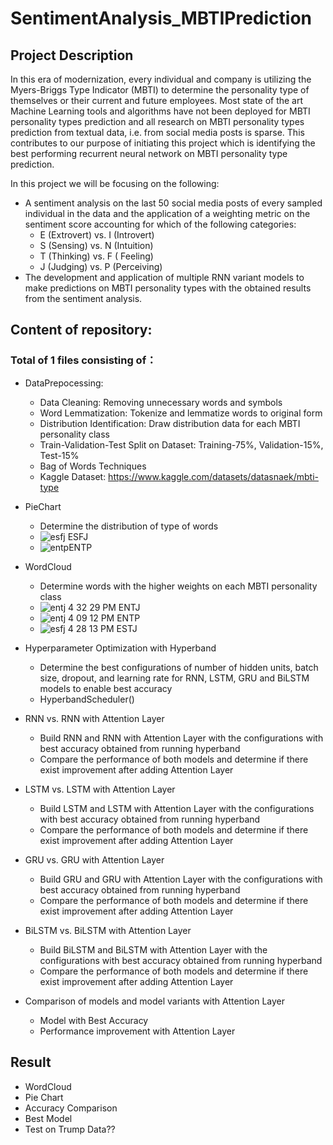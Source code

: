 # SentimentAnalysis_MBTIPrediction

## Project Description
In this era of modernization, every individual and company is utilizing the Myers-Briggs Type Indicator (MBTI) to determine the personality type of themselves or their current and future employees. Most state of the art Machine Learning tools and algorithms have not been deployed for MBTI personality types prediction and all research on MBTI personality types prediction from textual data, i.e. from social media posts is sparse. This contributes to our purpose of initiating this project which is identifying the best performing recurrent neural network on MBTI personality type prediction. 

In this project we will be focusing on the following:
- A sentiment analysis on the last 50 social media posts of every sampled individual in the data and the application of a weighting metric on the sentiment score accounting for which of the following categories: 
    - E (Extrovert) vs. I (Introvert)
    - S (Sensing) vs. N (Intuition)
    - T (Thinking) vs. F ( Feeling)
    - J (Judging) vs. P (Perceiving)
- The development and application of multiple RNN variant models to make predictions on MBTI personality types with the obtained results from the sentiment analysis.

## Content of repository:
### Total of 1 files consisting of：
- DataPrepocessing: 
    - Data Cleaning: Removing unnecessary words and symbols
    - Word Lemmatization: Tokenize and lemmatize words to original form 
    - Distribution Identification: Draw distribution data for each MBTI personality class
    - Train-Validation-Test Split on Dataset: Training-75%, Validation-15%, Test-15%
    - Bag of Words Techniques
    - Kaggle Dataset: https://www.kaggle.com/datasets/datasnaek/mbti-type
- PieChart
    - Determine the distribution of type of words
    - ![esfj](https://user-images.githubusercontent.com/100020447/208320992-2ab8fe7b-7e65-40df-8f04-a2d5fe4d8564.png) ESFJ
    - ![entp](https://user-images.githubusercontent.com/100020447/208321004-02fab3d8-2562-4b2e-964f-d2420cc54d01.png)ENTP

- WordCloud
    - Determine words with the higher weights on each MBTI personality class
    - ![entj 4 32 29 PM](https://user-images.githubusercontent.com/100020447/208320877-8ed67a02-ce29-451f-8573-2444f47774c4.png) ENTJ
    - ![entj 4 09 12 PM](https://user-images.githubusercontent.com/100020447/208320881-6b3c4248-192b-418e-bc4e-612f5327daa6.png) ENTP
    - ![esfj 4 28 13 PM](https://user-images.githubusercontent.com/100020447/208320882-77292dbc-d6a0-44fc-945d-aa059dbb1875.png) ESTJ


- Hyperparameter Optimization with Hyperband
    - Determine the best configurations of number of hidden units, batch size, dropout, and learning rate for RNN, LSTM, GRU and BiLSTM models to enable best accuracy
    - HyperbandScheduler()
- RNN vs. RNN with Attention Layer
    - Build RNN and RNN with Attention Layer with the configurations with best accuracy obtained from running hyperband
    - Compare the performance of both models and determine if there exist improvement after adding Attention Layer
- LSTM vs. LSTM with Attention Layer
    - Build LSTM and LSTM with Attention Layer with the configurations with best accuracy obtained from running hyperband
    - Compare the performance of both models and determine if there exist improvement after adding Attention Layer
- GRU vs. GRU with Attention Layer
    - Build GRU and GRU with Attention Layer with the configurations with best accuracy obtained from running hyperband
    - Compare the performance of both models and determine if there exist improvement after adding Attention Layer
- BiLSTM vs. BiLSTM with Attention Layer
    - Build BiLSTM and BiLSTM with Attention Layer with the configurations with best accuracy obtained from running hyperband
    - Compare the performance of both models and determine if there exist improvement after adding Attention Layer
- Comparison of models and model variants with Attention Layer
    - Model with Best Accuracy
    - Performance improvement with Attention Layer

## Result
- WordCloud
- Pie Chart
- Accuracy Comparison
- Best Model
- Test on Trump Data??


